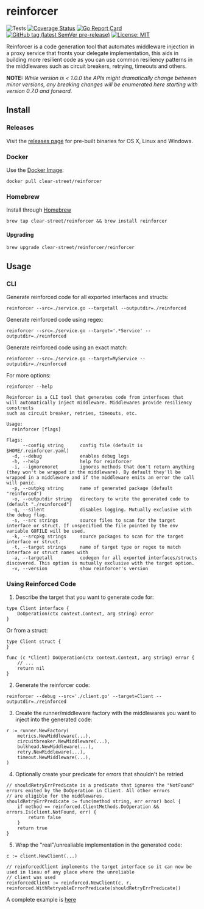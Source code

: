 # reinforcer

![Tests](https://github.com/clear-street/reinforcer/workflows/run%20tests/badge.svg?branch=develop)
[![Coverage Status](https://coveralls.io/repos/github/clear-street/reinforcer/badge.svg?branch=develop)](https://coveralls.io/github/clear-street/reinforcer?branch=develop)
[![Go Report Card](https://goreportcard.com/badge/github.com/clear-street/reinforcer)](https://goreportcard.com/report/github.com/clear-street/reinforcer)
[![GitHub tag (latest SemVer pre-release)](https://img.shields.io/github/v/tag/clear-street/reinforcer?include_prereleases&sort=semver)](https://github.com/clear-street/reinforcer/releases)
[![License: MIT](https://img.shields.io/badge/License-MIT-yellow.svg)](https://opensource.org/licenses/MIT)

Reinforcer is a code generation tool that automates middleware injection in a proxy service that fronts your delegate
implementation, this aids in building more resilient code as you can use common resiliency patterns in the middlewares
such as circuit breakers, retrying, timeouts and others.

**NOTE:** _While version is < 1.0.0 the APIs might dramatically change between minor versions, any breaking changes will
be enumerated here starting with version 0.7.0 and forward._

## Install

### Releases

Visit the [releases page](https://github.com/clear-street/reinforcer/releases) for pre-built binaries for OS X, Linux and
Windows.

### Docker

Use the [Docker Image](https://hub.docker.com/r/clear-street/reinforcer):

```
docker pull clear-street/reinforcer
```

### Homebrew

Install through [Homebrew](https://brew.sh/)

```
brew tap clear-street/reinforcer && brew install reinforcer
```

#### Upgrading

```
brew upgrade clear-street/reinforcer/reinforcer
```

## Usage

### CLI

Generate reinforced code for all exported interfaces and structs:

```
reinforcer --src=./service.go --targetall --outputdir=./reinforced
```

Generate reinforced code using regex:

```
reinforcer --src=./service.go --target='.*Service' --outputdir=./reinforced
```

Generate reinforced code using an exact match:

```
reinforcer --src=./service.go --target=MyService --outputdir=./reinforced
```

For more options:

```
reinforcer --help
```

```
Reinforcer is a CLI tool that generates code from interfaces that
will automatically inject middleware. Middlewares provide resiliency constructs
such as circuit breaker, retries, timeouts, etc.

Usage:
  reinforcer [flags]

Flags:
      --config string      config file (default is $HOME/.reinforcer.yaml)
  -d, --debug              enables debug logs
  -h, --help               help for reinforcer
  -i, --ignorenoret        ignores methods that don't return anything (they won't be wrapped in the middleware). By default they'll be wrapped in a middleware and if the middleware emits an error the call will panic.
  -p, --outpkg string      name of generated package (default "reinforced")
  -o, --outputdir string   directory to write the generated code to (default "./reinforced")
  -q, --silent             disables logging. Mutually exclusive with the debug flag.
  -s, --src strings        source files to scan for the target interface or struct. If unspecified the file pointed by the env variable GOFILE will be used.
  -k, --srcpkg strings     source packages to scan for the target interface or struct.
  -t, --target strings     name of target type or regex to match interface or struct names with
  -a, --targetall          codegen for all exported interfaces/structs discovered. This option is mutually exclusive with the target option.
  -v, --version            show reinforcer's version
```

### Using Reinforced Code

1. Describe the target that you want to generate code for:

```
type Client interface {
	DoOperation(ctx context.Context, arg string) error
}
```

Or from a struct:

```
type Client struct {	
}

func (c *Client) DoOperation(ctx context.Context, arg string) error {
    // ...
    return nil
}
```

2. Generate the reinforcer code:

```
reinforcer --debug --src='./client.go' --target=Client --outputdir=./reinforced
```

3. Create the runner/middleware factory with the middlewares you want to inject into the generated code:

```
r := runner.NewFactory(
    metrics.NewMiddleware(...),
    circuitbreaker.NewMiddleware(...),
    bulkhead.NewMiddleware(...),
    retry.NewMiddleware(...),
    timeout.NewMiddleware(...),
)
```

4. Optionally create your predicate for errors that shouldn't be retried

```
// shouldRetryErrPredicate is a predicate that ignores the "NotFound" errors emited by the DoOperation in Client. All other errors
// are eligible for the middlewares.
shouldRetryErrPredicate := func(method string, err error) bool {
    if method == reinforced.ClientMethods.DoOperation && errors.Is(client.NotFound, err) {
        return false
    }
    return true
}
```

5. Wrap the "real"/unrealiable implementation in the generated code:

```
c := client.NewClient(...)

// reinforcedClient implements the target interface so it can now be used in lieau of any place where the unreliable
// client was used
reinforcedClient := reinforced.NewClient(c, r, reinforced.WithRetryableErrorPredicate(shouldRetryErrPredicate))
```

A complete example is [here](./example/main.go) 
